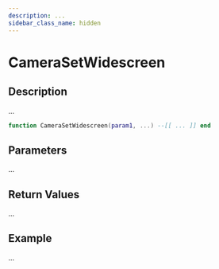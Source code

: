 ```yaml
---
description: ...
sidebar_class_name: hidden
---
```


# CameraSetWidescreen

## Description

...

```lua
function CameraSetWidescreen(param1, ...) --[[ ... ]] end
```

## Parameters

...

## Return Values

...

## Example

...

